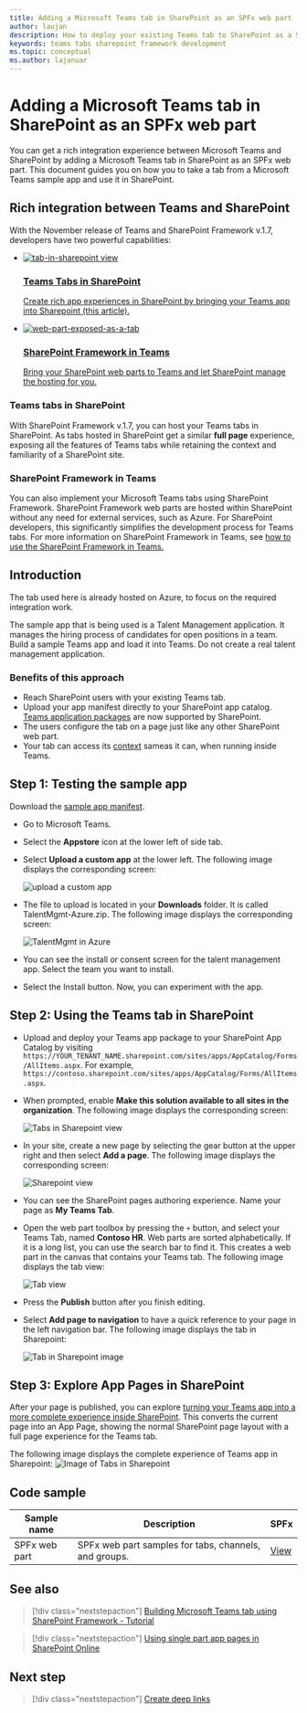 ```yaml
---
title: Adding a Microsoft Teams tab in SharePoint as an SPFx web part
author: laujan
description: How to deploy your existing Teams tab to SharePoint as a SharePoint Framework web part.
keywords: teams tabs sharepoint framework development
ms.topic: conceptual
ms.author: lajanuar
---
```


# Adding a Microsoft Teams tab in SharePoint as an SPFx web part

You can get a rich integration experience between Microsoft Teams and SharePoint by adding a Microsoft Teams tab in SharePoint as an SPFx web part. This document guides you on how you to take a tab from a Microsoft Teams sample app and use it in SharePoint. 

## Rich integration between Teams and SharePoint

With the November release of Teams and SharePoint Framework v.1.7, developers have two powerful capabilities:

<ul  class="panelContent cardsC">
<li>
    <a href="#introduction">
        <div class="cardSize">
            <div class="cardPadding">
                <div class="card">
                    <div class="cardImageOuter">
                        <div class="cardImage bgdAccent1">
                            <img src="~/assets/images/tabs/tabs-in-sharepoint/image084.png" alt="tab-in-sharepoint view"/>
                        </div>
                    </div>
                    <div class="cardText">
                        <h3>Teams Tabs in SharePoint</h3>
                        <p>Create rich app experiences in SharePoint by bringing your Teams app into Sharepoint (this article).</p>
                    </div>
                </div>
            </div>
        </div>
    </a>
</li>
<li>
    <a href="https://docs.microsoft.com/sharepoint/dev/spfx/web-parts/get-started/using-web-part-as-ms-teams-tab">
        <div class="cardSize">
            <div class="cardPadding">
                <div class="card">
                    <div class="cardImageOuter">
                        <div class="cardImage bgdAccent1">
                            <img src="~/assets/images/tabs/tabs-in-sharepoint/SharePoint-web-part-exposed-as-a-Tab-in-Microsoft-Teams.png" alt="web-part-exposed-as-a-tab" />
                        </div>
                    </div>
                    <div class="cardText">
                        <h3>SharePoint Framework in Teams</h3>
                        <p>Bring your SharePoint web parts to Teams and let SharePoint manage the hosting for you.</p>
                    </div>
                </div>
            </div>
        </div>
    </a>
</li>
</ul>

### Teams tabs in SharePoint

With SharePoint Framework v.1.7, you can host your Teams tabs in SharePoint. As tabs hosted in SharePoint get a similar **full page** experience, exposing all the features of Teams tabs while retaining the context and familiarity of a SharePoint site.

### SharePoint Framework in Teams

You can also implement your Microsoft Teams tabs using SharePoint Framework. SharePoint Framework web parts are hosted within SharePoint without any need for external services, such as Azure. For SharePoint developers, this significantly simplifies the development process for Teams tabs. For more information on SharePoint Framework in Teams, see [how to use the SharePoint Framework in Teams.](/sharepoint/dev/spfx/web-parts/get-started/using-web-part-as-ms-teams-tab)

## Introduction

The tab used here is already hosted on Azure, to focus on the required integration work.

The sample app that is being used is a Talent Management application. It manages the hiring process of candidates for open positions in a team. Build a sample Teams app and load it into Teams. Do not create a real talent management application.

### Benefits of this approach

* Reach SharePoint users with your existing Teams tab.
* Upload your app manifest directly to your SharePoint app catalog. [Teams application packages](~/concepts/build-and-test/apps-package.md) are now supported by SharePoint.
* The users configure the tab on a page just like any other SharePoint web part.
* Your tab can access its [context](~/tabs/how-to/access-teams-context.md) sameas it can, when running inside Teams.

## Step 1: Testing the sample app

Download the [sample app manifest](https://github.com/MicrosoftDocs/msteams-docs/raw/master/msteams-platform/assets/downloads/TalentMgmt-Azure.zip).

* Go to Microsoft Teams.
* Select the **Appstore** icon at the lower left of side tab.
* Select **Upload a custom app** at the lower left. The following image displays the corresponding screen:  

    ![upload a custom app](~/assets/images/tabs/tabs-in-sharepoint/upload-custom-app.png)

* The file to upload is located in your **Downloads** folder. It is called TalentMgmt-Azure.zip. The following image displays the corresponding screen:
 
    ![TalentMgmt in Azure](~/assets/images/tabs/tabs-in-sharepoint/talentmgmt-azure.png)

* You can see the install or consent screen for the talent management app. Select the team you want to install. 
* Select the Install button. Now, you can experiment with the app.

## Step 2: Using the Teams tab in SharePoint

* Upload and deploy your Teams app package to your SharePoint App Catalog by visiting `https://YOUR_TENANT_NAME.sharepoint.com/sites/apps/AppCatalog/Forms/AllItems.aspx`. For example, `https://contoso.sharepoint.com/sites/apps/AppCatalog/Forms/AllItems.aspx`.

* When prompted, enable **Make this solution available to all sites in the organization**.
The following image displays the corresponding screen:

   ![Tabs in Sharepoint view](~/assets/images/tabs/tabs-in-sharepoint/image065.png)

* In your site, create a new page by selecting the gear button at the upper right and then  select **Add a page**.
The following image displays the corresponding screen:

   ![Sharepoint view](~/assets/images/tabs/tabs-in-sharepoint/image066.png)

* You can see the SharePoint pages authoring experience. Name your page as **My Teams Tab**.

* Open the web part toolbox by pressing the `+` button, and select your Teams Tab, named **Contoso HR**. Web parts are sorted alphabetically. If it is a long list, you can use the search bar to find it. This creates a web part in the canvas that contains your Teams tab. The following image displays the tab view:

   ![Tab view](~/assets/images/tabs/tabs-in-sharepoint/image071.png)

* Press the **Publish** button after you finish  editing.

* Select **Add page to navigation** to have a quick reference to your page in the left navigation bar. 
The following image displays the tab in Sharepoint: 

   ![Tab in Sharepoint image](~/assets/images/tabs/tabs-in-sharepoint/image073.png)

## Step 3: Explore App Pages in SharePoint

After your page is published, you can explore [turning your Teams app into a more complete experience inside SharePoint](/sharepoint/dev/spfx/web-parts/single-part-app-pages). This converts the current page into an App Page, showing the normal SharePoint page layout with a full page experience for the Teams tab. 

The following image displays the complete experience of Teams app in Sharepoint:
![Image of Tabs in Sharepoint](~/assets/images/tabs/tabs-in-sharepoint/image085.png)

## Code sample
| **Sample name** | **Description** | **SPFx** |
|-----------------|-----------------|----------|
| SPFx web part | SPFx web part samples for tabs, channels, and groups. | [View](https://github.com/OfficeDev/Microsoft-Teams-Samples/tree/main/samples/tab-channel-group/spfx)

## See also

> [!div class="nextstepaction"]
> [Building Microsoft Teams tab using SharePoint Framework - Tutorial](/sharepoint/dev/spfx/web-parts/get-started/using-web-part-as-ms-teams-tab)

> [!div class="nextstepaction"]
> [Using single part app pages in SharePoint Online](/sharepoint/dev/spfx/web-parts/single-part-app-pages)

## Next step

> [!div class="nextstepaction"]
> [Create deep links](~/concepts/build-and-test/deep-links.md)
